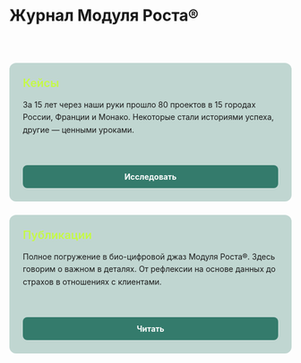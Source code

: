 # Журнал Модуля Роста®

<br>

<div style="display: grid; grid-template-columns: repeat(auto-fit, minmax(300px, 1fr)); gap: 1.5rem; margin: 2rem 0;">

  <div class="project-card">
    <div>
      <h3 style="color: #C5F946; margin: 0 0 1rem 0; font-size: 1.25rem; font-weight: 600;">Кейсы</h3>
      <p style="margin: 0; line-height: 1.6; color: var(--vp-c-text-1);">За 15 лет через наши руки прошло 80 проектов в 15 городах России, Франции и Монако. Некоторые стали историями успеха, другие — ценными уроками.</p>
    </div>
    <a href="/journal/contents/cases" class="project-button">
      Исследовать
    </a>
  </div>

  <div class="project-card">
    <div>
      <h3 style="color: #C5F946; margin: 0 0 1rem 0; font-size: 1.25rem; font-weight: 600;">Публикации</h3>
      <p style="margin: 0; line-height: 1.6; color: var(--vp-c-text-1);">Полное погружение в био-цифровой джаз Модуля Роста®. Здесь говорим о важном в деталях. От рефлексии на основе данных до страхов в отношениях с клиентами.</p>
    </div>
    <a href="/journal/contents/articles" class="project-button">
      Читать
    </a>
  </div>

</div>

<style>
.project-card {
  background: rgba(52, 123, 108, 0.3);
  border-radius: 12px;
  padding: 24px;
  display: flex;
  flex-direction: column;
  justify-content: space-between;
  min-height: 200px;
}

.project-button {
  background-color: #347b6c;
  color: white;
  padding: 12px 16px;
  border-radius: 8px;
  font-weight: 700;
  font-size: 14px;
  text-align: center;
  display: block;
  margin-top: 1.5rem;
  text-decoration: none;
  transition: all 0.3s ease;
}

.project-button:hover {
  background-color: #C5F946 !important;
  color: #000 !important;
  transform: translateY(-2px);
  text-decoration: none !important;
  font-weight: 700 !important;
}
</style>
